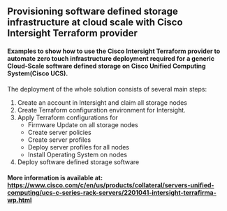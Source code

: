 ## Provisioning software defined storage infrastructure at cloud scale with Cisco Intersight Terraform provider 


#### Examples to show how to use the Cisco Intersight Terraform provider to automate zero touch infrastructure deployment required for a generic Cloud-Scale software defined storage on Cisco Unified Computing System(Cisco UCS). 


The deployment of the whole solution consists of several main steps:
1.	Create an account in Intersight and claim all storage nodes
2.	Create Terraform configuration environment for Intersight.
3.	Apply Terraform configurations for 
      * Firmware Update on all storage nodes 
      * Create server policies 
      * Create server profiles 
      * Deploy server profiles for all nodes 
      * Install Operating System on nodes 
4.	Deploy software defined storage software


#### More information is available at: https://www.cisco.com/c/en/us/products/collateral/servers-unified-computing/ucs-c-series-rack-servers/2201041-intersight-terrafirma-wp.html

